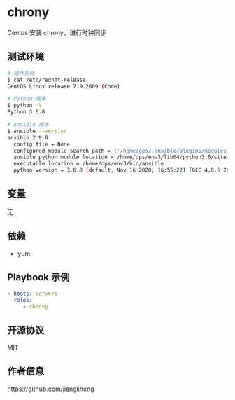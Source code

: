 chrony
=========

Centos 安装 chrony，进行时钟同步

测试环境
------------

```bash
# 操作系统
$ cat /etc/redhat-release
CentOS Linux release 7.9.2009 (Core)

# Python 版本
$ python -V
Python 3.6.8

# Ansible 版本
$ ansible --version
ansible 2.9.0
  config file = None
  configured module search path = ['/home/ops/.ansible/plugins/modules', '/usr/share/ansible/plugins/modules']
  ansible python module location = /home/ops/env3/lib64/python3.6/site-packages/ansible
  executable location = /home/ops/env3/bin/ansible
  python version = 3.6.8 (default, Nov 16 2020, 16:55:22) [GCC 4.8.5 20150623 (Red Hat 4.8.5-44)]
```

变量
--------------

无

依赖
------------

- yum

Playbook 示例
----------------

```yaml
- hosts: servers
  roles:
     - chrony
```

开源协议
-------

MIT

作者信息
------------------

https://github.com/jiangliheng
